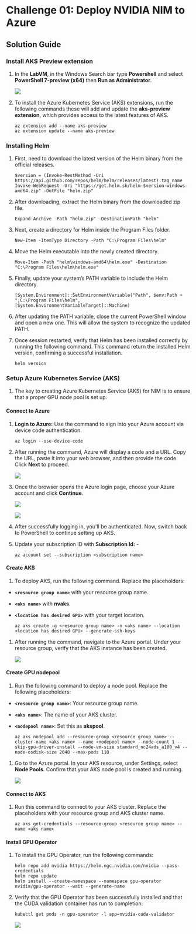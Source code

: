 # Challenge 01: Deploy NVIDIA NIM to Azure

## Solution Guide

### Install AKS Preview extension

1. In the **LabVM**, in the Windows Search bar type **Powershell** and select **PowerShell 7-preview (x64)** then **Run as Administrator**.

   ![](../media/Active-aks1.png)
 

1. To install the Azure Kubernetes Service (AKS) extensions, run the following commands these will add and update the **aks-preview extension**, which provides access to the latest features of AKS.

   ```
   az extension add --name aks-preview
   az extension update --name aks-preview
   ```

### Installing Helm

1. First, need to download the latest version of the Helm binary from the official releases.

    ```
    $version = (Invoke-RestMethod -Uri https://api.github.com/repos/helm/helm/releases/latest).tag_name
    Invoke-WebRequest -Uri "https://get.helm.sh/helm-$version-windows-amd64.zip" -OutFile "helm.zip"
    ```

1. After downloading, extract the Helm binary from the downloaded zip file.

    ```
    Expand-Archive -Path "helm.zip" -DestinationPath "helm"
    ```

1. Next, create a directory for Helm inside the Program Files folder.

    ```
    New-Item -ItemType Directory -Path "C:\Program Files\helm"
    ```

1. Move the Helm executable into the newly created directory.

    ```
    Move-Item -Path "helm\windows-amd64\helm.exe" -Destination "C:\Program Files\helm\helm.exe"
    ```

1. Finally, update your system’s PATH variable to include the Helm directory.

    ```
    [System.Environment]::SetEnvironmentVariable("Path", $env:Path + ";C:\Program Files\helm", [System.EnvironmentVariableTarget]::Machine)
    ```

1. After updating the PATH variable, close the current PowerShell window and open a new one. This will allow the system to recognize the updated PATH.

1. Once session restarted, verify that Helm has been installed correctly by running the following command. This command return the installed Helm version, confirming a successful installation.

    ```
    helm version
    ```

### Setup Azure Kubernetes Service (AKS)

1. The key to creating Azure Kubernetes Service (AKS) for NIM is to ensure that a proper GPU node pool is set up.

#### Connect to Azure

1. **Login to Azure:** Use the command to sign into your Azure account via device code authentication.

    ```
    az login --use-device-code
    ```

1. After running the command, Azure will display a code and a URL. Copy the URL, paste it into your web browser, and then provide the code. Click **Next** to proceed.

   ![](../media/Active-aks2.png)

1. Once the browser opens the Azure login page, choose your Azure account and click **Continue**.

   ![](../media/Active-aks3.png)

   ![](../media/Active-aks5.png)  

1. After successfully logging in, you'll be authenticated. Now, switch back to PowerShell to continue setting up AKS.

1. Update your subscription ID with **Subscription Id:** - <inject key="SubscriptionID"></inject>

    ```
    az account set --subscription <subscription name>
    ```

#### Create AKS

1. To deploy AKS, run the following command. Replace the placeholders:

 - **`<resource group name>`** with your resource group name.
 - **`<aks name>`** with **nvaks**.
 - **`<location has desired GPU>`** with your target location.

    ```
    az aks create -g <resource group name> -n <aks name> --location <location has desired GPU> --generate-ssh-keys
    ```

1. After running the command, navigate to the Azure portal. Under your resource group, verify that the AKS instance has been created.

   ![](../media/Active-aks4.png)

#### Create GPU nodepool

1. Run the following command to deploy a node pool. Replace the following placeholders:

 - **`<resource group name>`**: Your resource group name.
 - **`<aks name>`**: The name of your AKS cluster.
 - **`<nodepool name>`**: Set this as **akspool**.

    ```
    az aks nodepool add --resource-group <resource group name> --cluster-name <aks name> --name <nodepool name> --node-count 1 --skip-gpu-driver-install --node-vm-size standard_nc24ads_a100_v4 --node-osdisk-size 2048 --max-pods 110
    ```

1. Go to the Azure portal. In your AKS resource, under Settings, select **Node Pools**. Confirm that your AKS node pool is created and running.

   ![](../media/Active-aks6.png)

#### Connect to AKS

1. Run this command to connect to your AKS cluster. Replace the placeholders with your resource group and AKS cluster name.

    ```
    az aks get-credentials --resource-group <resource group name> --name <aks name>
    ```

#### Install GPU Operator

1. To install the GPU Operator, run the following commands:

    ```
    helm repo add nvidia https://helm.ngc.nvidia.com/nvidia --pass-credentials
    helm repo update
    helm install --create-namespace --namespace gpu-operator nvidia/gpu-operator --wait --generate-name
    ```

1. Verify that the GPU Operator has been successfully installed and that the CUDA validation container has run to completion:

    ```
    kubectl get pods -n gpu-operator -l app=nvidia-cuda-validator
    ```

   ![](../media/Active-aks7.png)
